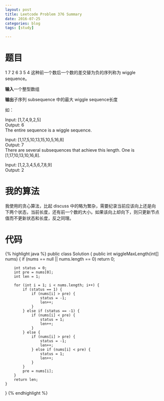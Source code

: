 ```yaml
---
layout: post
title: Leetcode Problem 376 Summary
date: 2016-07-25
categories: blog
tags: [study]

---
```


# 题目

1 7 2 6 3 5 4 这种前一个数后一个数的差交替为负的序列称为 wiggle sequence。

**输入**一个整型数组

**输出**子序列 subsequence 中的最大 wiggle sequence长度

如：

Input: [1,7,4,9,2,5]  
Output: 6  
The entire sequence is a wiggle sequence.

Input: [1,17,5,10,13,15,10,5,16,8]  
Output: 7  
There are several subsequences that achieve this length. One is [1,17,10,13,10,16,8].

Input: [1,2,3,4,5,6,7,8,9]  
Output: 2

# 我的算法

我使用的贪心算法，比起 discuss 中的略为繁杂，需要纪录当前应该向上还是向下两个状态，当前长度，还有前一个数的大小。如果该向上却向下，则只更新节点值而不更新状态和长度，反之同理。

# 代码

{% highlight java %}
public class Solution {
    public int wiggleMaxLength(int[] nums) {
        if (nums == null || nums.length == 0) return 0;
        
        int status = 0;
        int pre = nums[0];
        int len = 1;
        
        for (int i = 1; i < nums.length; i++) {
            if (status == 1) {
                if (nums[i] > pre) {
                    status = -1;
                    len++;
                }
            } else if (status == -1) {
                if (nums[i] < pre) {
                    status = 1;
                    len++;
                }
            } else {
                if (nums[i] > pre) {
                    status = -1;
                    len++;
                } else if (nums[i] < pre) {
                    status = 1;
                    len++;
                }
            }
            pre = nums[i];
        }
        return len;
    }
}
{% endhighlight %}